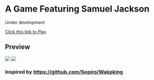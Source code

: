 # A Game Featuring Samuel Jackson
Under development

[Click this link to Play](https://soobakjonmat.github.io/A-Game-Featuring-Samuel-Jackson/)

## Preview
<image src="images/preview1.png">
<image src="images/preview2.png">

### Inspired by https://github.com/Sopiro/Wakpking
